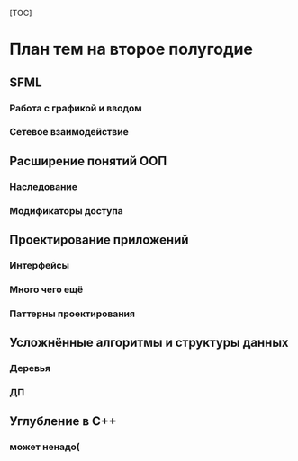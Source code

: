 [TOC]

#	План тем на второе полугодие

##	SFML

###	Работа с графикой и вводом
###	Сетевое взаимодействие

##	Расширение понятий ООП
###	Наследование
###	Модификаторы доступа

##	Проектирование приложений
### Интерфейсы 
###	Много чего ещё
### Паттерны проектирования

##	Усложнённые алгоритмы и структуры данных
###	Деревья
###	ДП

##	Углубление в С++
###	может ненадо(
